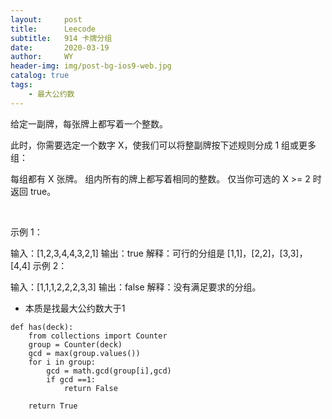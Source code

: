```yaml
---
layout:     post
title:      Leecode
subtitle:   914 卡牌分组
date:       2020-03-19
author:     WY
header-img: img/post-bg-ios9-web.jpg
catalog: true
tags:
    - 最大公约数
---
```


给定一副牌，每张牌上都写着一个整数。

此时，你需要选定一个数字 X，使我们可以将整副牌按下述规则分成 1 组或更多组：

每组都有 X 张牌。
组内所有的牌上都写着相同的整数。
仅当你可选的 X >= 2 时返回 true。

 

示例 1：

输入：[1,2,3,4,4,3,2,1]
输出：true
解释：可行的分组是 [1,1]，[2,2]，[3,3]，[4,4]
示例 2：

输入：[1,1,1,2,2,2,3,3]
输出：false
解释：没有满足要求的分组。


- 本质是找最大公约数大于1

```
def has(deck):
    from collections import Counter
    group = Counter(deck)
    gcd = max(group.values())
    for i in group:
        gcd = math.gcd(group[i],gcd)
        if gcd ==1:
            return False

    return True
```